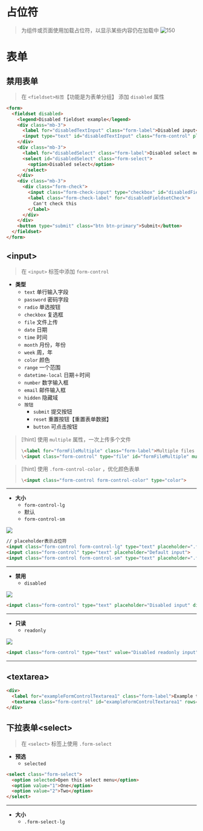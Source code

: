 # 占位符
>为组件或页面使用加载占位符，以显示某些内容仍在加载中
>![150](https://obsidian-1307744200.cos.ap-guangzhou.myqcloud.com/%E5%9B%BE%E7%89%87/202403171020883.png)

# 表单
## 禁用表单
>在 `<fieldset>标签`【功能是为表单分组】 添加 `disabled` 属性

```html
<form>
  <fieldset disabled>
    <legend>Disabled fieldset example</legend>
    <div class="mb-3">
      <label for="disabledTextInput" class="form-label">Disabled input</label>
      <input type="text" id="disabledTextInput" class="form-control" placeholder="Disabled input">
    </div>
    <div class="mb-3">
      <label for="disabledSelect" class="form-label">Disabled select menu</label>
      <select id="disabledSelect" class="form-select">
        <option>Disabled select</option>
      </select>
    </div>
    <div class="mb-3">
      <div class="form-check">
        <input class="form-check-input" type="checkbox" id="disabledFieldsetCheck" disabled>
        <label class="form-check-label" for="disabledFieldsetCheck">
          Can't check this
        </label>
      </div>
    </div>
    <button type="submit" class="btn btn-primary">Submit</button>
  </fieldset>
</form>
```

## \<input>
>在 `<input>` 标签中添加 `form-control`

- **类型**
	- `text` 单行输入字段
	- `password` 密码字段
	- `radio` 单选按钮
	- `checkbox` 复选框
	- `file` 文件上传
	- `date` 日期
	- `time` 时间
	- `month` 月份，年份
	- `week` 周，年
	- `color` 颜色
	- `range` 一个范围
	- `datetime-local` 日期＋时间
	- `number` 数字输入框
	- `email` 邮件输入框
	- `hidden` 隐藏域
	- `按钮` 
		- `submit` 提交按钮
		- `reset` 重置按钮【重置表单数据】
		- `button` 可点击按钮

>[!hint] 使用 `multiple` 属性，一次上传多个文件
> ```html
> \<label for="formFileMultiple" class="form-label">Multiple files input example\</label>
> \<input class="form-control" type="file" id="formFileMultiple" multiple>
> ```

>[!hint] 使用 `.form-control-color` ，优化颜色表单
> ```html
> \<input class="form-control form-control-color" type="color">
> ```

---

- **大小**
	- `form-control-lg`
	- 默认
	- `form-control-sm`

![](https://obsidian-1307744200.cos.ap-guangzhou.myqcloud.com/%E5%9B%BE%E7%89%87/202403171327820.png)
```html
// placeholder表示占位符
<input class="form-control form-control-lg" type="text" placeholder=".form-control-lg">
<input class="form-control" type="text" placeholder="Default input">
<input class="form-control form-control-sm" type="text" placeholder=".form-control-sm">
```

---

- **禁用**
	- `disabled`

![](https://obsidian-1307744200.cos.ap-guangzhou.myqcloud.com/%E5%9B%BE%E7%89%87/202403171331964.png)
```html
<input class="form-control" type="text" placeholder="Disabled input" disabled>
```

---

- **只读**
	- `readonly`

![](https://obsidian-1307744200.cos.ap-guangzhou.myqcloud.com/%E5%9B%BE%E7%89%87/202403171332192.png)
```html
<input class="form-control" type="text" value="Disabled readonly input" readonly>
```

---
## \<textarea>
```html
<div>
  <label for="exampleFormControlTextarea1" class="form-label">Example textarea</label>
  <textarea class="form-control" id="exampleFormControlTextarea1" rows="3"></textarea>
</div>
```

## 下拉表单\<select>
>在 `<select>` 标签上使用 `.form-select`

- **预选**
	- `selected`
```html
<select class="form-select">
  <option selected>Open this select menu</option>
  <option value="1">One</option>
  <option value="2">Two</option>
</select>
```

---

- **大小**
	- `.form-select-lg` 



























